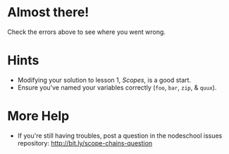 # Almost there!

Check the errors above to see where you went wrong.

# Hints

 * Modifying your solution to lesson 1, _Scopes_, is a good start.
 * Ensure you've named your variables correctly (`foo`, `bar`, `zip`, & `quux`).

# More Help

 * If you're still having troubles, post a question in the nodeschool issues repository: http://bit.ly/scope-chains-question
